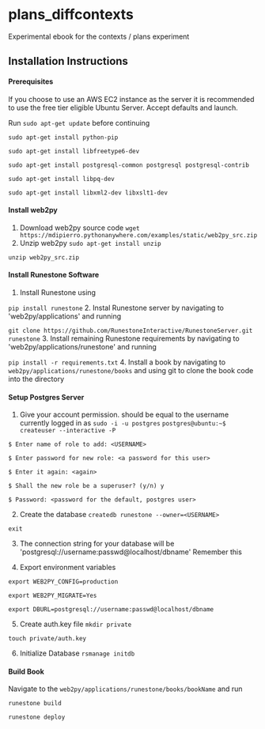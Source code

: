 # plans_diffcontexts
Experimental ebook for the contexts / plans experiment

## Installation Instructions

#### Prerequisites

If you choose to use an AWS EC2 instance as the server it is recommended to use the free tier eligible Ubuntu Server.
Accept defaults and launch. 

Run `sudo apt-get update` before continuing

`sudo apt-get install python-pip`

`sudo apt-get install libfreetype6-dev`

`sudo apt-get install postgresql-common postgresql postgresql-contrib`

`sudo apt-get install libpq-dev`

`sudo apt-get install libxml2-dev libxslt1-dev`

#### Install web2py

1. Download web2py source code
`wget https://mdipierro.pythonanywhere.com/examples/static/web2py_src.zip`
2. Unzip web2py
`sudo apt-get install unzip`

`unzip web2py_src.zip`

#### Install Runestone Software

1. Install Runestone using

  `pip install runestone`
2. Instal Runestone server by navigating to 'web2py/applications' and running

  `git clone https://github.com/RunestoneInteractive/RunestoneServer.git runestone`
3. Install remaining Runestone requirements by navigating to 'web2py/applications/runestone' and running

  `pip install -r requirements.txt`
4. Install a book by navigating to `web2py/applications/runestone/books` and using git to clone the book code into the directory

#### Setup Postgres Server

1. Give your account permission. <USERNAME> should be equal to the username currently logged in as
  `sudo -i -u postgres`
`postgres@ubuntu:~$ createuser --interactive -P`
  
`$ Enter name of role to add: <USERNAME>`

`$ Enter password for new role: <a password for this user>`

`$ Enter it again: <again>`

`$ Shall the new role be a superuser? (y/n) y`

`$ Password: <password for the default, postgres user>`

2. Create the database 
`createdb runestone --owner=<USERNAME>`
  
  `exit`

3. The connection string for your database will be 'postgresql://username:passwd@localhost/dbname' Remember this

4. Export environment variables

`export WEB2PY_CONFIG=production`

`export WEB2PY_MIGRATE=Yes`

`export DBURL=postgresql://username:passwd@localhost/dbname`

5. Create auth.key file
`mkdir private`

`touch private/auth.key`

6. Initialize Database
`rsmanage initdb`

#### Build Book
Navigate to the `web2py/applications/runestone/books/bookName` and run

`runestone build`

`runestone deploy`






